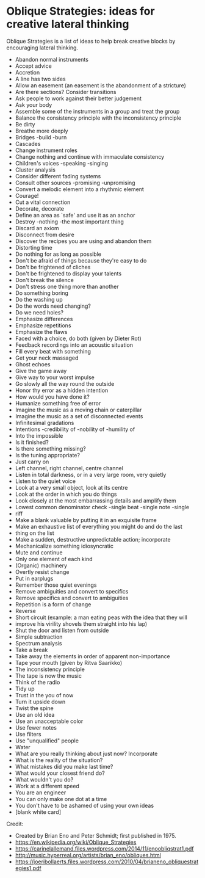 # Oblique Strategies: ideas for creative lateral thinking

Oblique Strategies is a list of ideas to help break creative blocks by encouraging lateral thinking.

* Abandon normal instruments
* Accept advice
* Accretion
* A line has two sides
* Allow an easement (an easement is the abandonment of a stricture)
* Are there sections? Consider transitions
* Ask people to work against their better judgement
* Ask your body
* Assemble some of the instruments in a group and treat the group
* Balance the consistency principle with the inconsistency principle
* Be dirty
* Breathe more deeply
* Bridges -build -burn
* Cascades
* Change instrument roles
* Change nothing and continue with immaculate consistency
* Children's voices -speaking -singing
* Cluster analysis
* Consider different fading systems
* Consult other sources -promising -unpromising
* Convert a melodic element into a rhythmic element
* Courage!
* Cut a vital connection
* Decorate, decorate
* Define an area as `safe' and use it as an anchor
* Destroy -nothing -the most important thing
* Discard an axiom
* Disconnect from desire
* Discover the recipes you are using and abandon them
* Distorting time
* Do nothing for as long as possible
* Don't be afraid of things because they're easy to do
* Don't be frightened of cliches
* Don't be frightened to display your talents
* Don't break the silence
* Don't stress one thing more than another
* Do something boring
* Do the washing up
* Do the words need changing?
* Do we need holes?
* Emphasize differences
* Emphasize repetitions
* Emphasize the flaws
* Faced with a choice, do both (given by Dieter Rot)
* Feedback recordings into an acoustic situation
* Fill every beat with something
* Get your neck massaged
* Ghost echoes
* Give the game away
* Give way to your worst impulse
* Go slowly all the way round the outside
* Honor thy error as a hidden intention
* How would you have done it?
* Humanize something free of error
* Imagine the music as a moving chain or caterpillar
* Imagine the music as a set of disconnected events
* Infinitesimal gradations
* Intentions -credibility of -nobility of -humility of
* Into  the impossible
* Is it finished?
* Is there something missing?
* Is the tuning appropriate?
* Just carry on
* Left channel, right channel, centre channel
* Listen in total darkness, or in a very large room, very quietly
* Listen to the quiet voice
* Look at a very small object, look at its centre
* Look at the order in which you do things
* Look closely at the most embarrassing details and amplify them
* Lowest common denominator check -single beat -single note -single
* riff
* Make a blank valuable by putting it in an exquisite frame
* Make an exhaustive list of everything you might do and do the last
* thing on the list
* Make a sudden, destructive unpredictable action; incorporate
* Mechanicalize something idiosyncratic
* Mute and continue
* Only one element of each kind
* (Organic) machinery
* Overtly resist change
* Put in earplugs
* Remember those quiet evenings
* Remove ambiguities and convert to specifics
* Remove specifics and convert to ambiguities
* Repetition is a form of change
* Reverse
* Short circuit (example: a man eating peas with the idea that they will
* improve his virility shovels them straight into his lap)
* Shut the door and listen from outside
* Simple subtraction
* Spectrum analysis
* Take a break
* Take away the elements in order of apparent non-importance
* Tape your mouth (given by Ritva Saarikko)
* The inconsistency principle
* The tape is now the music
* Think of the radio
* Tidy up
* Trust in the you of now
* Turn it upside down
* Twist the spine
* Use an old idea
* Use an unacceptable color
* Use fewer notes
* Use filters
* Use "unqualified" people
* Water
* What are you really thinking about just now? Incorporate
* What is the reality of the situation?
* What mistakes did you make last time?
* What would your closest friend do?
* What wouldn't you do?
* Work at a different speed
* You are an engineer
* You can only make one dot at a time
* You don't have to be ashamed of using your own ideas
* [blank white card]

Credit:

* Created by Brian Eno and Peter Schmidt; first published in 1975.
* https://en.wikipedia.org/wiki/Oblique_Strategies
* https://carinelallemand.files.wordpress.com/2014/11/enoobliqstrat1.pdf
* http://music.hyperreal.org/artists/brian_eno/obliques.html
* https://joeribollaerts.files.wordpress.com/2010/04/brianeno_obliquestrategies1.pdf
